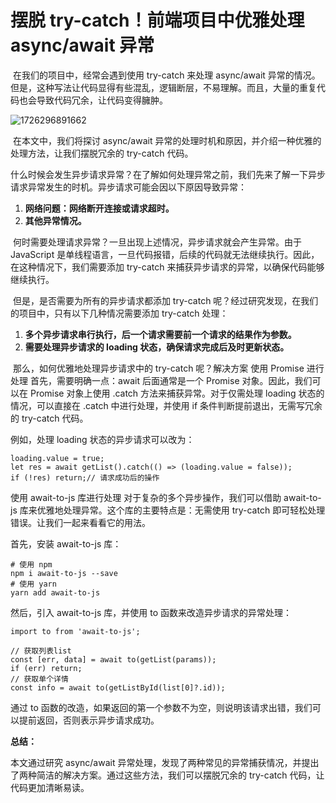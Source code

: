 # 摆脱 try-catch！前端项目中优雅处理 async/await 异常

​       在我们的项目中，经常会遇到使用 try-catch 来处理 async/await 异常的情况。但是，这种写法让代码显得有些混乱，逻辑断层，不易理解。而且，大量的重复代码也会导致代码冗余，让代码变得臃肿。

![1726296891662](C:\Users\Administrator\AppData\Roaming\Typora\typora-user-images\1726296891662.png)



​       在本文中，我们将探讨 async/await 异常的处理时机和原因，并介绍一种优雅的处理方法，让我们摆脱冗余的 try-catch 代码。

​      什么时候会发生异步请求异常？在了解如何处理异常之前，我们先来了解一下异步请求异常发生的时机。异步请求可能会因以下原因导致异常：

1. **网络问题：网络断开连接或请求超时。**
2. **其他异常情况。**

​      何时需要处理请求异常？一旦出现上述情况，异步请求就会产生异常。由于 JavaScript 是单线程语言，一旦代码报错，后续的代码就无法继续执行。因此，在这种情况下，我们需要添加 try-catch 来捕获异步请求的异常，以确保代码能够继续执行。

​      但是，是否需要为所有的异步请求都添加 try-catch 呢？经过研究发现，在我们的项目中，只有以下几种情况需要添加 try-catch 处理：

1. **多个异步请求串行执行，后一个请求需要前一个请求的结果作为参数。**
2. **需要处理异步请求的 loading 状态，确保请求完成后及时更新状态。**

​      那么，如何优雅地处理异步请求中的 try-catch 呢？解决方案 使用 Promise 进行处理 首先，需要明确一点：await 后面通常是一个 Promise 对象。因此，我们可以在 Promise 对象上使用 .catch 方法来捕获异常。对于仅需处理 loading 状态的情况，可以直接在 .catch 中进行处理，并使用 if 条件判断提前退出，无需写冗余的 try-catch 代码。

例如，处理 loading 状态的异步请求可以改为：

```
loading.value = true;
let res = await getList().catch(() => (loading.value = false));
if (!res) return;// 请求成功后的操作
```

使用 await-to-js 库进行处理 对于复杂的多个异步操作，我们可以借助 await-to-js 库来优雅地处理异常。这个库的主要特点是：无需使用 try-catch 即可轻松处理错误。让我们一起来看看它的用法。

首先，安装 await-to-js 库：

```
# 使用 npm
npm i await-to-js --save
# 使用 yarn
yarn add await-to-js
```

然后，引入 await-to-js 库，并使用 to 函数来改造异步请求的异常处理：

```
import to from 'await-to-js';

// 获取列表list
const [err, data] = await to(getList(params));
if (err) return;
// 获取单个详情
const info = await to(getListById(list[0]?.id));
```

通过 to 函数的改造，如果返回的第一个参数不为空，则说明该请求出错，我们可以提前返回，否则表示异步请求成功。

**总结：**

本文通过研究 async/await 异常处理，发现了两种常见的异常捕获情况，并提出了两种简洁的解决方案。通过这些方法，我们可以摆脱冗余的 try-catch 代码，让代码更加清晰易读。

